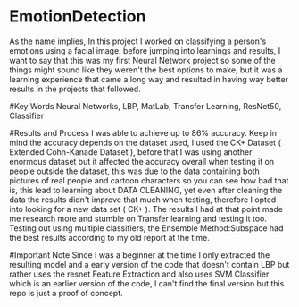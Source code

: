 # EmotionDetection
As the name implies, In this project I worked on classifying a person's emotions using a facial image.
before jumping into learnings and results, I want to say that this was my first Neural Network project so some of the things might sound like they weren't the best options to make, but it was a learning experience that came a long way and resulted in having way better results in the projects that followed.

#Key Words
Neural Networks, LBP, MatLab, Transfer Learning, ResNet50, Classifier

#Results and Process
I was able to achieve up to 86% accuracy. 
Keep in mind the accuracy depends on the dataset used, I used the CK+ Dataset ( Extended Cohn-Kanade Dataset ), before that I was using another enormous dataset but it affected the accuracy overall when testing it on people outside the dataset, this was due to the data containing both pictures of real people and cartoon characters so you can see how bad that is, this lead to learning about DATA CLEANING, yet even after cleaning the data the results didn't improve that much when testing, therefore I opted into looking for a new data set ( CK+ ). The results I had at that point made me research more and stumble on Transfer learning and testing it too. Testing out using multiple classifiers, the Ensemble Method:Subspace had the best results according to my old report at the time.

#Important Note
Since I was a beginner at the time I only extracted the resulting model and a early version of the code that doesn't contain LBP but rather uses the resnet Feature Extraction and also uses SVM Classifier which is an earlier version of the code, I can't find the final version but this repo is just a proof of concept.
